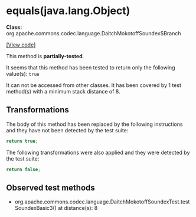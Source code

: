 # equals(java.lang.Object)

**Class:** org.apache.commons.codec.language.DaitchMokotoffSoundex$Branch

[[View code]](https://github.com/apache/commons-codec/blob/588602694fa1d19e433f9e2705aed9ccb0b404ba/src/main/java//org/apache/commons/codec/language/DaitchMokotoffSoundex.java#L102)

This method is **partially-tested**.

It seems that this method has been tested to return only the following value(s): `true`


It can not be accessed from other classes. 
It has been covered by 1 test method(s) with a minimum stack distance of 8.

## Transformations


The body of this method has been replaced by the following instructions and they have not been detected by the test suite:

```Java
return true;
```

The following transformations were also applied and they were detected by the test suite:

```Java
return false;
```





## Observed test methods

* org.apache.commons.codec.language.DaitchMokotoffSoundexTest.testSoundexBasic3() at distance(s): 8

